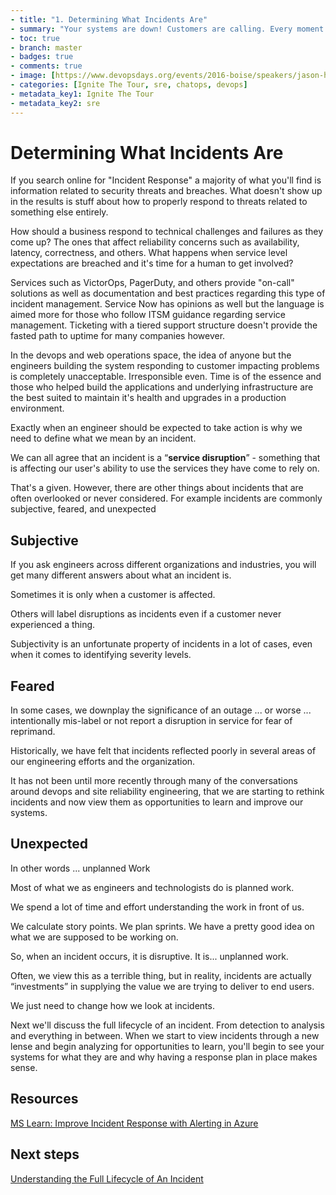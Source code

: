 ```yaml
---
- title: "1. Determining What Incidents Are"
- summary: "Your systems are down! Customers are calling. Every moment counts. What do you do?"
- toc: true
- branch: master
- badges: true
- comments: true
- image: [https://www.devopsdays.org/events/2016-boise/speakers/jason-hand.jpg]
- categories: [Ignite The Tour, sre, chatops, devops]
- metadata_key1: Ignite The Tour
- metadata_key2: sre
---
```


# Determining What Incidents Are

If you search online for "Incident Response" a majority of what you'll find is information related to security threats and breaches. What doesn't show up in the results is stuff about how to properly respond to threats related to something else entirely. 

How should a business respond to technical challenges and failures as they come up? The ones that affect reliability concerns such as availability, latency, correctness, and others. What happens when service level expectations are breached and it's time for a human to get involved?

Services such as VictorOps, PagerDuty, and others provide "on-call" solutions as well as documentation and best practices regarding this type of incident management. Service Now has opinions as well but the language is aimed more for those who follow ITSM guidance regarding service management. Ticketing with a tiered support structure doesn't provide the fasted path to uptime for many companies however.

In the devops and web operations space, the idea of anyone but the engineers building the system responding to customer impacting problems is completely unacceptable. Irresponsible even. Time is of the essence and those who helped build the applications and underlying infrastructure are the best suited to maintain it's health and upgrades in a production environment.

Exactly when an engineer should be expected to take action is why we need to define what we mean by an incident.

We can all agree that an incident is a “**service disruption**” - something that is affecting our user's ability to use the services they have come to rely on.

That's a given. However, there are other things about incidents that are often overlooked or never considered. For example incidents are commonly subjective, feared, and unexpected

## Subjective

If you ask engineers across different organizations and industries, you will get many different answers about what an incident is.

Sometimes it is only when a customer is affected.

Others will label disruptions as incidents even if a customer never experienced a thing.

Subjectivity is an unfortunate property of incidents in a lot of cases, even when it comes to identifying severity levels.

## Feared  

In some cases, we downplay the significance of an outage ... or worse ... intentionally mis-label or not report a disruption in service for fear of reprimand.

Historically, we have felt that incidents reflected poorly in several areas of our engineering efforts and the organization.  

It has not been until more recently through many of the conversations around devops and site reliability engineering, that we are starting to rethink incidents and now view them as opportunities to learn and improve our systems.

## Unexpected

In other words ... unplanned Work

Most of what we as engineers and technologists do is planned work.  

We spend a lot of time and effort understanding the work in front of us.  

We calculate story points.  We plan sprints. We have a pretty good idea on what we are supposed to be working on.

So, when an incident occurs, it is disruptive. It is... unplanned work.

Often, we view this as a terrible thing, but in reality, incidents are actually “investments” in supplying the value we are trying to deliver to end users.

We just need to change how we look at incidents.

Next we'll discuss the full lifecycle of an incident. From detection to analysis and everything in between. When we start to view incidents through a new lense and begin analyzing for opportunities to learn, you'll begin to see your systems for what they are and why having a response plan in place makes sense.

## Resources

[MS Learn: Improve Incident Response with Alerting in Azure](https://docs.microsoft.com/en-us/learn/modules/incident-response-with-alerting-on-azure/)

## Next steps

[Understanding the Full Lifecycle of An Incident](2020-02-25-Understanding-the-Full-Lifecycle-of-an-Incident.html)
